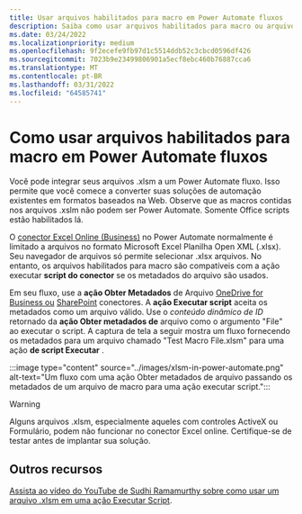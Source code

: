 ```yaml
---
title: Usar arquivos habilitados para macro em Power Automate fluxos
description: Saiba como usar arquivos habilitados para macro ou arquivos .xlsm em Power Automate fluxos.
ms.date: 03/24/2022
ms.localizationpriority: medium
ms.openlocfilehash: 9f2ecefe9fb97d1c5514ddb52c3cbcd0596df426
ms.sourcegitcommit: 7023b9e23499806901a5ecf8ebc460b76887cca6
ms.translationtype: MT
ms.contentlocale: pt-BR
ms.lasthandoff: 03/31/2022
ms.locfileid: "64585741"
---
```

# <a name="how-to-use-macro-enabled-files-in-power-automate-flows"></a>Como usar arquivos habilitados para macro em Power Automate fluxos

Você pode integrar seus arquivos .xlsm a um Power Automate fluxo. Isso permite que você comece a converter suas soluções de automação existentes em formatos baseados na Web. Observe que as macros contidas nos arquivos .xslm não podem ser Power Automate. Somente Office scripts estão habilitados lá.

O [conector Excel Online (Business)](https://flow.microsoft.com/connectors/shared_excelonlinebusiness/excel-online-business/) no Power Automate normalmente é [](https://flow.microsoft.com/) limitado a arquivos no formato Microsoft Excel Planilha Open XML (.xlsx). Seu navegador de arquivos só permite selecionar .xlsx arquivos. No entanto, os arquivos habilitados para macro são compatíveis com a ação executar **script do conector** se os metadados do arquivo são usados.

Em seu fluxo, use a **ação Obter Metadados** de Arquivo [OneDrive for Business ou](https://flow.microsoft.com/connectors/shared_onedriveforbusiness/onedrive-for-business/) [SharePoint](https://flow.microsoft.com/connectors/shared_sharepointonline/sharepoint/) conectores. A **ação Executar script** aceita os metadados como um arquivo válido. Use o *conteúdo dinâmico de ID* retornado da **ação Obter metadados de** arquivo como o argumento "File" ao executar o script. A captura de tela a seguir mostra um fluxo fornecendo os metadados para um arquivo chamado "Test Macro File.xlsm" para uma ação **de script Executar** .

:::image type="content" source="../images/xlsm-in-power-automate.png" alt-text="Um fluxo com uma ação Obter metadados de arquivo passando os metadados de um arquivo de macro para uma ação executar script.":::

> [!WARNING]
> Alguns arquivos .xlsm, especialmente aqueles com controles ActiveX ou Formulário, podem não funcionar no conector Excel online. Certifique-se de testar antes de implantar sua solução.

## <a name="other-resources"></a>Outros recursos

[Assista ao vídeo do YouTube de Sudhi Ramamurthy sobre como usar um arquivo .xlsm em uma ação Executar Script](https://youtu.be/o-H9BbywJQQ).

